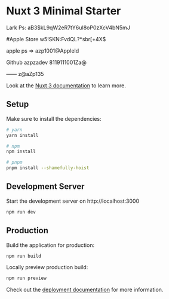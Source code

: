 # Nuxt 3 Minimal Starter
Lark 
Ps: aB3$kL9qW2eR7tY6uI8oP0zXcV4bN5mJ

#Apple Store
w5!SKN:FvdQL?*sbr[+4X$

apple ps ⇒ azp1001@AppleId

Github
azpzadev
8119111001Za@

——
z@aZp135

Look at the [Nuxt 3 documentation](https://nuxt.com/docs/getting-started/introduction) to learn more.

## Setup

Make sure to install the dependencies:

```bash
# yarn
yarn install

# npm
npm install

# pnpm
pnpm install --shamefully-hoist
```

## Development Server

Start the development server on http://localhost:3000

```bash
npm run dev
```

## Production

Build the application for production:

```bash
npm run build
```

Locally preview production build:

```bash
npm run preview
```

Check out the [deployment documentation](https://nuxt.com/docs/getting-started/deployment) for more information.
